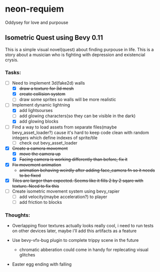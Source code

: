# neon-requiem
Oddysey for love and purpouse
## Isometric Quest using Bevy 0.11

This is a simple visual novel(quest) about finding purpouse in life. This is a story about a musician who is fighting with depression and existencial crysis.

### Tasks:
- [ ] Need to implement 3d(fake2d) walls
    - [x] ~~draw a texture for 3d mesh~~
    - [x] ~~create collision system~~
    - [ ] draw some sprites so walls will be more realistic
- [ ] Implement dynamic lightning
    - [x] add lightsourses
    - [ ] add glowing characters(so they can be visible in the dark)
    - [x] add glowing blocks
- [ ] Find a way to load assets from separate files(maybe bevy_asset_loader?) cause it's hard to keep code clean with random integers which define indexes of sprite/tile
    - [ ] check out bevy_asset_loader
- [x] ~~Create a camera movement~~
    - [x] ~~move the camera up~~
    - [x] ~~Facing camera is working differently than before, fix it~~
- [x] ~~Fix movement animation~~
    - ~~animation behaving weirdly after adding face_camera fn so it needs to be fixed~~
- [x] ~~Tiles are larger than expected. Seems like it fills 2 by 2 sqare with texture. Need to fix this~~
- [ ] Create isometric movement system using bevy_rapier
    - [ ] add velocity(maybe acceleration?) to player
    - [ ] add friction to blocks
### Thoughts:
- Overlapping floor textures actually looks really cool, i need to run tests on other devices later, maybe i'll add this artifacts as a feature

- Use bevy-vfx-bug plugin to complete trippy scene in the future
    - chromatic abberation could come in handy for replecating visual glitches
- Easter egg ending with falling